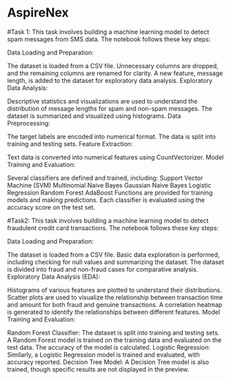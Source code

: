 # AspireNex
#Task 1: 
This task involves building a machine learning model to detect spam messages from SMS data. The notebook follows these key steps:

Data Loading and Preparation:

The dataset is loaded from a CSV file.
Unnecessary columns are dropped, and the remaining columns are renamed for clarity.
A new feature, message length, is added to the dataset for exploratory data analysis.
Exploratory Data Analysis:

Descriptive statistics and visualizations are used to understand the distribution of message lengths for spam and non-spam messages.
The dataset is summarized and visualized using histograms.
Data Preprocessing:

The target labels are encoded into numerical format.
The data is split into training and testing sets.
Feature Extraction:

Text data is converted into numerical features using CountVectorizer.
Model Training and Evaluation:

Several classifiers are defined and trained, including:
Support Vector Machine (SVM)
Multinomial Naive Bayes
Gaussian Naive Bayes
Logistic Regression
Random Forest
AdaBoost
Functions are provided for training models and making predictions.
Each classifier is evaluated using the accuracy score on the test set.

#Task2:
This task involves building a machine learning model to detect fraudulent credit card transactions. The notebook follows these key steps:

Data Loading and Preparation:

The dataset is loaded from a CSV file.
Basic data exploration is performed, including checking for null values and summarizing the dataset.
The dataset is divided into fraud and non-fraud cases for comparative analysis.
Exploratory Data Analysis (EDA):

Histograms of various features are plotted to understand their distributions.
Scatter plots are used to visualize the relationship between transaction time and amount for both fraud and genuine transactions.
A correlation heatmap is generated to identify the relationships between different features.
Model Training and Evaluation:

Random Forest Classifier:
The dataset is split into training and testing sets.
A Random Forest model is trained on the training data and evaluated on the test data.
The accuracy of the model is calculated.
Logistic Regression:
Similarly, a Logistic Regression model is trained and evaluated, with accuracy reported.
Decision Tree Model:
A Decision Tree model is also trained, though specific results are not displayed in the preview.



